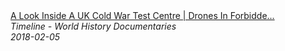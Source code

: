 <!--2024-07-21 00:18:13-->
<div class="yb">
  <a class="nodecor" href="/posts.html?istoriya/a_look_inside_a_uk_cold_war_test_centre_drones_in_forbidden_zones">
    <img class="preview" data-videoid="rr4frrAodRk" src="https://i.ytimg.com/vi/rr4frrAodRk/hqdefault.jpg" align="middle" alt="">
  </a>
  <div class="inlbl text">
    <a class="nodecor" href="/posts.html?istoriya/a_look_inside_a_uk_cold_war_test_centre_drones_in_forbidden_zones">A Look Inside A UK Cold War Test Centre | Drones In Forbidde...</a><br>
    <i class="smaller2">Timeline - World History Documentaries</i><br>
    <i class="smaller3">2018-02-05</i>
  </div>
</div>
